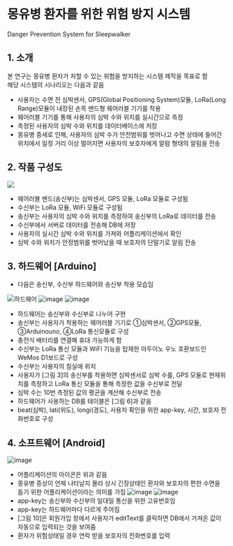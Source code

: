 # 몽유병 환자를 위한 위험 방지 시스템
Danger Prevention System for Sleepwalker



## 1. 소개  
본 연구는 몽유병 환자가 처할 수 있는 위험을 방지하는 시스템 제작을 목표로 함  
해당 시스템의 시나리오는 다음과 같음  
* 사용자는 수면 전 심박센서, GPS(Global Positioning System)모듈, LoRa(Long Range)모듈이 내장된 손목 밴드형 웨어러블 기기를 착용  
* 웨어러블 기기를 통해 사용자의 심박 수와 위치를 실시간으로 측정  
* 측정된 사용자의 심박 수와 위치를 데이터베이스에 저장   
* 몽유병 증세로 인해, 사용자의 심박 수가 안전범위를 벗어나고 수면 상태에 들어간 위치에서 일정 거리 이상 멀어지면 사용자의 보호자에게 알람 형태의 알림을 전송    


  
## 2. 작품 구성도  

<img src="https://user-images.githubusercontent.com/52437364/71821197-d1d7c400-30d4-11ea-8c88-e8bcde1b7013.png"></img>

* 웨어러블 밴드(송신부)는 심박센서, GPS 모듈, LoRa 모듈로 구성됨
* 수신부는 LoRa 모듈, WiFi 모듈로 구성됨
* 송신부는 사용자의 심박 수와 위치를 측정하여 송신부의 LoRa로 데이터를 전송
* 수신부에서 서버로 데이터를 전송해 DB에 저장
* 사용자의 실시간 심박 수와 위치를 가져와 어플리케이션에서 확인
* 심박 수와 위치가 안정범위를 벗어났을 때 보호자의 단말기로 알림 전송  



## 3. 하드웨어 [Arduino]
* 다음은 송신부, 수신부 하드웨어와 송신부 착용 모습임

![하드웨어](https://user-images.githubusercontent.com/52437364/71821984-00ef3500-30d7-11ea-9124-59419d93f902.jpg)
![image](https://user-images.githubusercontent.com/52437364/71822039-2e3be300-30d7-11ea-977f-18135fcbfc03.png)
![image](https://user-images.githubusercontent.com/52437364/71822070-3dbb2c00-30d7-11ea-8c56-401ffb714a56.png)
* 하드웨어는 송신부와 수신부로 나누어 구현
* 송신부는 사용자가 착용하는 웨어러블 기기로 ①심박센서, ②GPS모듈, ③Arduinouno, ④LoRa 통신모듈로 구성
* 충전식 배터리를 연결해 휴대 가능하게 함
* 수신부는 LoRa 통신 모듈과 WiFi 기능을 탑재한 아두이노 우노 호환보드인 WeMos D1보드로 구성
* 수신부는 사용자의 침실에 위치
* 사용자가 [그림 3]의 송신부를 착용하면 심박센서로 심박 수를, GPS 모듈로 현재위치를 측정하고 LoRa 통신 모듈을 통해 측정한 값을 수신부로 전달
* 심박 수는 10번 측정된 값의 평균을 계산해 수신부로 전송
* 하드웨어가 사용하는 DB를 테이블은 [그림 6]과 같음
* beat(심박), lati(위도), longi(경도), 사용자 확인을 위한 app-key, 시간, 보호자 전화번호로 구성



## 4. 소프트웨어 [Android]
![image](https://user-images.githubusercontent.com/52437364/71872858-fb3e3180-3160-11ea-8c28-d5285c3904c4.png)
* 어플리케이션의 아이콘은 위과 같음
* 몽유병 증상이 언제 나타날지 몰라 상시 긴장상태인 환자와 보호자의 편한 수면을 돕기 위한 어플리케이션이라는 의미를 가짐
![image](https://user-images.githubusercontent.com/52437364/71874915-6fc79f00-3166-11ea-84c0-4c242ec7ec27.png)
![image](https://user-images.githubusercontent.com/52437364/71874921-72c28f80-3166-11ea-90eb-8a3567cce851.png)
* app-key는 송신부와 수신부의 일대일 통신을 위한 고유번호임
* app-key는 하드웨어마다 다르게 주어짐
* [그림 10]은 회원가입 창에서 사용자가 editText를 클릭하면 DB에서 가져온 값이 자동으로 입력되는 것을 보여줌
* 환자가 위험상태일 경우 연락 받을 보호자의 전화번호를 입력


